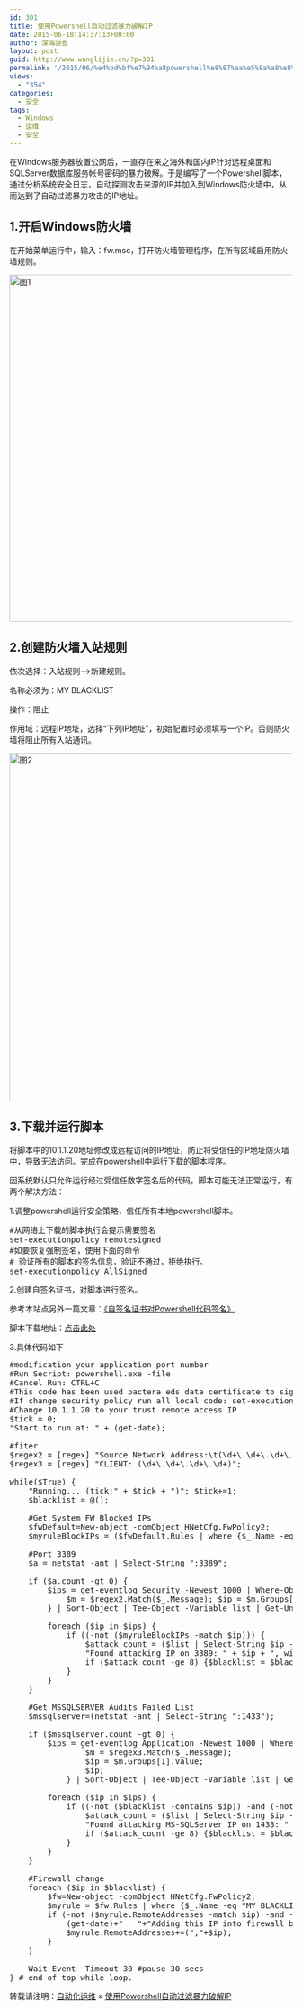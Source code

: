 ```yaml
---
id: 301
title: 使用Powershell自动过滤暴力破解IP
date: 2015-06-18T14:37:13+00:00
author: 深海游鱼
layout: post
guid: http://www.wanglijie.cn/?p=301
permalink: '/2015/06/%e4%bd%bf%e7%94%a8powershell%e8%87%aa%e5%8a%a8%e8%bf%87%e6%bb%a4%e6%9a%b4%e5%8a%9b%e7%a0%b4%e8%a7%a3ip.html'
views:
  - "354"
categories:
  - 安全
tags:
  - Windows
  - 运维
  - 安全
---
```

在Windows服务器放置公网后，一直存在来之海外和国内IP针对远程桌面和SQLServer数据库服务帐号密码的暴力破解。于是编写了一个Powershell脚本，通过分析系统安全日志，自动探测攻击来源的IP并加入到Windows防火墙中，从而达到了自动过滤暴力攻击的IP地址。

## 1.开启Windows防火墙

在开始菜单运行中，输入：fw.msc，打开防火墙管理程序，在所有区域启用防火墙规则。

[<img class="aligncenter size-full wp-image-302" src="http://images.wanglijie.cn/public/img/posts/2015/06/图1.jpg" alt="图1" width="920" height="616" srcset="http://images.wanglijie.cn/public/img/posts/2015/06/图1.jpg 920w, http://images.wanglijie.cn/public/img/posts/2015/06/图1-300x201.jpg 300w" sizes="(max-width: 920px) 100vw, 920px" />](http://images.wanglijie.cn/public/img/posts/2015/06/图1.jpg)

## 2.创建防火墙入站规则

依次选择：入站规则&#8211;>新建规则。
  
名称必须为：MY BLACKLIST
  
操作：阻止
  
作用域：远程IP地址，选择“下列IP地址”，初始配置时必须填写一个IP。否则防火墙将阻止所有入站通讯。

[<img class="aligncenter size-full wp-image-303" src="http://images.wanglijie.cn/public/img/posts/2015/06/图2.jpg" alt="图2" width="931" height="618" srcset="http://images.wanglijie.cn/public/img/posts/2015/06/图2.jpg 931w, http://images.wanglijie.cn/public/img/posts/2015/06/图2-300x199.jpg 300w" sizes="(max-width: 931px) 100vw, 931px" />](http://images.wanglijie.cn/public/img/posts/2015/06/图2.jpg)

## 3.下载并运行脚本

将脚本中的10.1.1.20地址修改成远程访问的IP地址，防止将受信任的IP地址防火墙中，导致无法访问。完成在powershell中运行下载的脚本程序。
  
因系统默认只允许运行经过受信任数字签名后的代码，脚本可能无法正常运行，有两个解决方法：
  
1.调整powershell运行安全策略，信任所有本地powershell脚本。

<pre class="prettyprint linenums" >#从网络上下载的脚本执行会提示需要签名
set-executionpolicy remotesigned
#如要恢复强制签名，使用下面的命令
# 验证所有的脚本的签名信息，验证不通过，拒绝执行。
set-executionpolicy AllSigned
</pre>

2.创建自签名证书，对脚本进行签名。
  
参考本站点另外一篇文章：<a href="http://www.wanglijie.cn/2015/06/%E8%87%AA%E7%AD%BE%E5%90%8D%E8%AF%81%E4%B9%A6%E5%AF%B9powershell%E4%BB%A3%E7%A0%81%E7%AD%BE%E5%90%8D/" target="_blank">《自签名证书对Powershell代码签名》</a>

脚本下载地址：<a href="https://github.com/ttyard/powershell-firewall/archive/master.zip" target="_blank">点击此处</a>

3.具体代码如下

<pre class="prettyprint linenums" >#modification your application port number
#Run Secript: powershell.exe -file 
#Cancel Run: CTRL+C
#This code has been used pactera eds data certificate to sign
#If change security policy run all local code: set-executionpolicy remotesigned
#Change 10.1.1.20 to your trust remote access IP
$tick = 0; 
"Start to run at: " + (get-date); 

#fiter 
$regex2 = [regex] "Source Network Address:\t(\d+\.\d+\.\d+\.\d+)"; 
$regex3 = [regex] "CLIENT: (\d+\.\d+\.\d+\.\d+)";
  
while($True) {
	"Running... (tick:" + $tick + ")"; $tick+=1; 
	$blacklist = @();

	#Get System FW Blocked IPs
	$fwDefault=New-object -comObject HNetCfg.FwPolicy2;
	$myruleBlockIPs = ($fwDefault.Rules | where {$_.Name -eq "MY BLACKLIST"} | select -First 1).RemoteAddresses;

	#Port 3389 
	$a = netstat -ant | Select-String ":3389";

	if ($a.count -gt 0) {    
		$ips = get-eventlog Security -Newest 1000 | Where-Object {$_.EventID -eq 4625 -and $_.Message -match "Logon Type:\s+10"} | foreach {
			$m = $regex2.Match($_.Message); $ip = $m.Groups[1].Value; $ip; 
		} | Sort-Object | Tee-Object -Variable list | Get-Unique

		foreach ($ip in $ips) {
			if ((-not ($myruleBlockIPs -match $ip))) {
				$attack_count = ($list | Select-String $ip -SimpleMatch | Measure-Object).count;
				"Found attacking IP on 3389: " + $ip + ", with count: " + $attack_count;
				if ($attack_count -ge 8) {$blacklist = $blacklist + $ip;}
			}
		}
	}

	#Get MSSQLSERVER Audits Failed List
	$mssqlserver=(netstat -ant | Select-String ":1433");

	if ($mssqlserver.count -gt 0) {
		$ips = get-eventlog Application -Newest 1000 | Where-Object {$_.EventID -eq 18456} | foreach {
				$m = $regex3.Match($_.Message);
				$ip = $m.Groups[1].Value;
				$ip;
			} | Sort-Object | Tee-Object -Variable list | Get-Unique

		foreach ($ip in $ips) {
			if ((-not ($blacklist -contains $ip)) -and (-not ($myruleBlockIPs -match $ip))) {
				$attack_count = ($list | Select-String $ip -SimpleMatch | Measure-Object).count;
				"Found attacking MS-SQLServer IP on 1433: " + $ip + ", with count: " + $attack_count;
				if ($attack_count -ge 8) {$blacklist = $blacklist + $ip;}
			}
		}
	}

	#Firewall change 
	foreach ($ip in $blacklist) {
		$fw=New-object -comObject HNetCfg.FwPolicy2;
		$myrule = $fw.Rules | where {$_.Name -eq "MY BLACKLIST"} | select -First 1;   
		if (-not ($myrule.RemoteAddresses -match $ip) -and -not ($ip -like "10.1.1.20")) {
			(get-date)+"   "+"Adding this IP into firewall blocklist: " + $ip;   
			$myrule.RemoteAddresses+=(","+$ip); 
		}
	}

	Wait-Event -Timeout 30 #pause 30 secs
} # end of top while loop.
</pre>

转载请注明：[自动化运维](http://www.wanglijie.cn) &raquo; [使用Powershell自动过滤暴力破解IP](http://www.wanglijie.cn/2015/06/%e4%bd%bf%e7%94%a8powershell%e8%87%aa%e5%8a%a8%e8%bf%87%e6%bb%a4%e6%9a%b4%e5%8a%9b%e7%a0%b4%e8%a7%a3ip.html)